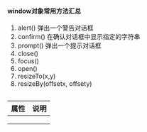 #### window对象常用方法汇总

1. alert() 弹出一个警告对话框
2. confirm() 在确认对话框中显示指定的字符串
3. prompt() 弹出一个提示对话框
4. close()
5. focus()
6. open()
7. resizeTo(x,y)
8. resizeBy(offsetx, offsety)



```javascript

```



| 属性 | 说明 |
| ---- | ---- |
|      |      |
|      |      |
|      |      |


